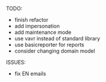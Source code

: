 TODO:
- finish refactor
- add impersonation
- add maintenance mode
- use vavr instead of standard library
- use basicreporter for reports
- consider changing domain model

ISSUES:
- fix EN emails